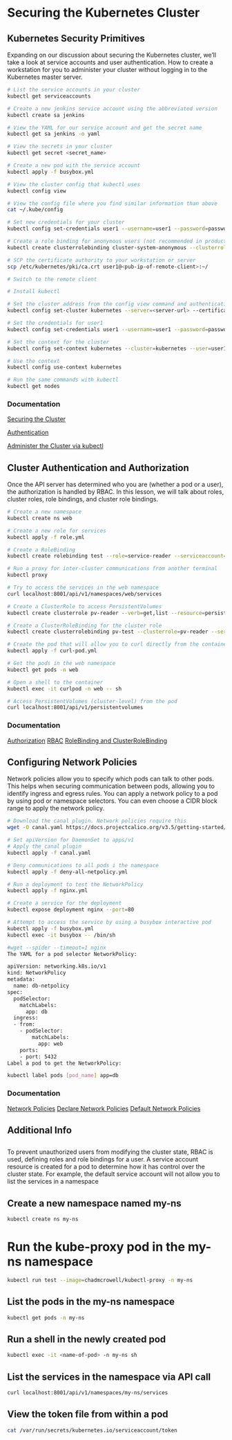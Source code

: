 # Securing the Kubernetes Cluster

## Kubernetes Security Primitives

Expanding on our discussion about securing the Kubernetes cluster, we’ll take a look at service accounts and user authentication. How to create a workstation for you to administer your cluster without logging in to the Kubernetes master server.

```sh
# List the service accounts in your cluster
kubectl get serviceaccounts

# Create a new jenkins service account using the abbreviated version
kubectl create sa jenkins

# View the YAML for our service account and get the secret name
kubectl get sa jenkins -o yaml

# View the secrets in your cluster
kubectl get secret <secret_name>

# Create a new pod with the service account
kubectl apply -f busybox.yml

# View the cluster config that kubectl uses
kubectl config view

# View the config file where you find similar information than above
cat ~/.kube/config

# Set new credentials for your cluster
kubectl config set-credentials user1 --username=user1 --password=password

# Create a role binding for anonymous users (not recommended in production)
kubectl create clusterrolebinding cluster-system-anonymous --clusterrole=cluster-admin --user=system:anonymous

# SCP the certificate authority to your workstation or server
scp /etc/kubernetes/pki/ca.crt user1@<pub-ip-of-remote-client>:~/

# Switch to the remote client

# Install kubectl

# Set the cluster address from the config view command and authentication
kubectl config set-cluster kubernetes --server=<server-url> --certificate-authority=ca.crt --embed-certs=true

# Set the credentials for user1
kubectl config set-credentials user1 --username=user1 --password=password

# Set the context for the cluster
kubectl config set-context kubernetes --cluster=kubernetes --user=user1 --namespace=default

# Use the context
kubectl config use-context kubernetes

# Run the same commands with kubectl
kubectl get nodes
```

### Documentation

[Securing the Cluster](https://kubernetes.io/docs/concepts/cluster-administration/cluster-administration-overview/#securing-a-cluster)

[Authentication](https://kubernetes.io/docs/reference/access-authn-authz/authentication/)

[Administer the Cluster via kubectl](https://kubernetes.io/docs/reference/kubectl/overview/)

## Cluster Authentication and Authorization

Once the API server has determined who you are (whether a pod or a user), the authorization is handled by RBAC. In this lesson, we will talk about roles, cluster roles, role bindings, and cluster role bindings.

```sh
# Create a new namespace
kubectl create ns web

# Create a new role for services
kubectl apply -f role.yml

# Create a RoleBinding
kubectl create rolebinding test --role=service-reader --serviceaccount=web:default -n web

# Run a proxy for inter-cluster communications from another terminal
kubectl proxy

# Try to access the services in the web namespace
curl localhost:8001/api/v1/namespaces/web/services

# Create a ClusterRole to access PersistentVolumes
kubectl create clusterrole pv-reader --verb=get,list --resource=persistentvolumes

# Create a ClusterRoleBinding for the cluster role
kubectl create clusterrolebinding pv-test --clusterrole=pv-reader --serviceaccount=web:default

# Create the pod that will allow you to curl directly from the container
kubectl apply -f curl-pod.yml

# Get the pods in the web namespace
kubectl get pods -n web

# Open a shell to the container
kubectl exec -it curlpod -n web -- sh

# Access PersistentVolumes (cluster-level) from the pod
curl localhost:8001/api/v1/persistentvolumes
```

### Documentation

[Authorization](https://kubernetes.io/docs/reference/access-authn-authz/authorization/)
[RBAC](https://kubernetes.io/docs/reference/access-authn-authz/rbac/)
[RoleBinding and ClusterRoleBinding](https://kubernetes.io/docs/reference/access-authn-authz/rbac/#rolebinding-and-clusterrolebinding)


## Configuring Network Policies

Network policies allow you to specify which pods can talk to other pods. This helps when securing communication between pods, allowing you to identify ingress and egress rules. You can apply a network policy to a pod by using pod or namespace selectors. You can even choose a CIDR block range to apply the network policy.

```sh
# Download the canal plugin. Network policies require this
wget -O canal.yaml https://docs.projectcalico.org/v3.5/getting-started/kubernetes/installation/hosted/canal/canal.yaml

# Set apiVersion for DaemonSet to apps/v1
# Apply the canal plugin
kubectl apply -f canal.yaml

# Deny communications to all pods i the namespace
kubectl apply -f deny-all-netpolicy.yml

# Run a deployment to test the NetworkPolicy
kubectl apply -f nginx.yml

# Create a service for the deployment
kubectl expose deployment nginx --port=80

# Attempt to access the service by using a busybox interactive pod
kubectl apply -f busybox.yml
kubectl exec -it busybox -- /bin/sh

#wget --spider --timeout=1 nginx
The YAML for a pod selector NetworkPolicy:

apiVersion: networking.k8s.io/v1
kind: NetworkPolicy
metadata:
  name: db-netpolicy
spec:
  podSelector:
    matchLabels:
      app: db
  ingress:
  - from:
    - podSelector:
        matchLabels:
          app: web
    ports:
    - port: 5432
Label a pod to get the NetworkPolicy:

kubectl label pods [pod_name] app=db
```

### Documentation

[Network Policies](https://kubernetes.io/docs/concepts/services-networking/network-policies/)
[Declare Network Policies](https://kubernetes.io/docs/tasks/administer-cluster/declare-network-policy/)
[Default Network Policies](https://kubernetes.io/docs/concepts/services-networking/network-policies/#default-policies)

## ###############
## Additional Info
## ###############

To prevent unauthorized users from modifying the cluster state, RBAC is used, defining roles and role bindings for a user.
A service account resource is created for a pod to determine how it has control over the cluster state.
For example, the default service account will not allow you to list the services in a namespace

## Create a new namespace named my-ns

```bash
kubectl create ns my-ns
```

# Run the kube-proxy pod in the my-ns namespace

```bash
kubectl run test --image=chadmcrowell/kubectl-proxy -n my-ns
```

## List the pods in the my-ns namespace

```bash
kubectl get pods -n my-ns
```

## Run a shell in the newly created pod

```bash
kubectl exec -it <name-of-pod> -n my-ns sh
```

## List the services in the namespace via API call

```bash
curl localhost:8001/api/v1/namespaces/my-ns/services
```

## View the token file from within a pod

```bash
cat /var/run/secrets/kubernetes.io/serviceaccount/token
```

